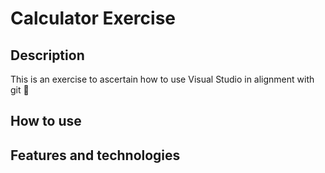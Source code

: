 ﻿# Calculator Exercise

## Description

This is an exercise to ascertain how to use Visual Studio in alignment with git
🌈

## How to use

## Features and technologies
